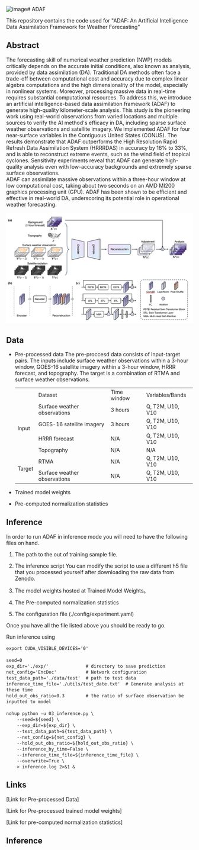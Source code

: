 ![image](https://github.com/user-attachments/assets/48d77575-4c61-4346-bf16-4245474b3dbc)# ADAF

This repository contains the code used for "ADAF: An Artificial Intelligence Data Assimilation Framework for Weather Forecasting"

## Abstract
The forecasting skill of numerical weather prediction (NWP) models critically depends on the accurate initial conditions, also known as analysis, provided by data assimilation (DA).
Traditional DA methods often face a trade-off between computational cost and accuracy due to complex linear algebra computations and the high dimensionality of the model, especially in nonlinear systems. Moreover, processing massive data in real-time requires substantial computational resources.
To address this, we introduce an artificial intelligence-based data assimilation framework (ADAF) to generate high-quality kilometer-scale analysis. 
This study is the pioneering work using real-world observations from varied locations and multiple sources to verify the AI method's efficacy in DA, including sparse surface weather observations and satellite imagery.
We implemented ADAF for four near-surface variables in the Contiguous United States (CONUS). 
The results demonstrate that ADAF outperforms the High Resolution Rapid Refresh Data Assimilation System (HRRRDAS) in accuracy by 16\% to 33\%, and is able to reconstruct extreme events, such as the wind field of tropical cyclones. 
Sensitivity experiments reveal that ADAF can generate high-quality analysis even with low-accuracy backgrounds and extremely sparse surface observations.  
ADAF can assimilate massive observations within a three-hour window at low computational cost, taking about two seconds on an AMD MI200 graphics processing unit (GPU). 
ADAF has been shown to be efficient and effective in real-world DA, underscoring its potential role in operational weather forecasting.

![Figure: Overall framework](/assets/framework.png)


## Data
- Pre-processed data
  The pre-proccesd data consists of input-target pairs. The inputs include surface weather observations within a 3-hour window, GOES-16 satellite imagery within a 3-hour window, HRRR forecast, and topography. The target is a combination of RTMA and surface weather observations.

	<table>
		<tr>
		    <td></td>
		    <td>Dataset</td>
		    <td>Time window</td>
		    <td>Variables/Bands</td>
		</tr>
		<tr>
		    <td rowspan="4">Input</td>
		    <td>Surface weather observations</td>
		    <td>3 hours</td>
		    <td>Q, T2M, U10, V10</td>  
		</tr>
	 	<tr>
		    <td>GOES-16 satellite imagery</td>
		    <td>3 hours</td>
		    <td>Q, T2M, U10, V10</td>  
		</tr>
	 	<tr>
		    <td>HRRR forecast</td>
		    <td>N/A</td>
		    <td>Q, T2M, U10, V10</td>  
		</tr>
	 	<tr>
		    <td>Topography</td>
		    <td>N/A</td>
		    <td>N/A</td>  
		</tr>
	 	<tr>
		    <td rowspan="2">Target</td>
		    <td>RTMA</td>
		    <td>N/A</td>
		    <td>Q, T2M, U10, V10</td>  
		</tr>
	 	<tr>
		    <td>Surface weather observations</td>
		    <td>N/A</td>
		    <td>Q, T2M, U10, V10</td> 
		</tr>
	</table>

- Trained model weights
- Pre-computed normalization statistics

## Inference
In order to run ADAF in inference mode you will need to have the following files on hand.

1. The path to the out of training sample file.

2. The inference script
You can modify the script to use a different h5 file that you processed yourself after downloading the raw data from Zenodo.

3. The model weights hosted at Trained Model Weights。

4. The Pre-computed normalization statistics

5. The configuration file (./config/experiment.yaml)

Once you have all the file listed above you should be ready to go.

Run inference using
```shell
export CUDA_VISIBLE_DEVICES='0'

seed=0
exp_dir='./exp/'              # directory to save prediction 
net_config='EncDec'           # Network configuration
test_data_path='./data/test'  # path to test data
inference_time_file='./utils/test_date.txt'  # Generate analysis at these time
hold_out_obs_ratio=0.3        # the ratio of surface observation be inputted to model

nohup python -u 03_inference.py \
    --seed=${seed} \
    --exp_dir=${exp_dir} \
    --test_data_path=${test_data_path} \
    --net_config=${net_config} \
    --hold_out_obs_ratio=${hold_out_obs_ratio} \
    --inference_by_time=False \
    --inference_time_file=${inference_time_file} \
    --overwrite=True \
    > inference.log 2>&1 &

```


## Links

[Link for Pre-processed Data]

[Link for Pre-processed trained model weights]

[Link for pre-computed normalization statistics]










## Inference

